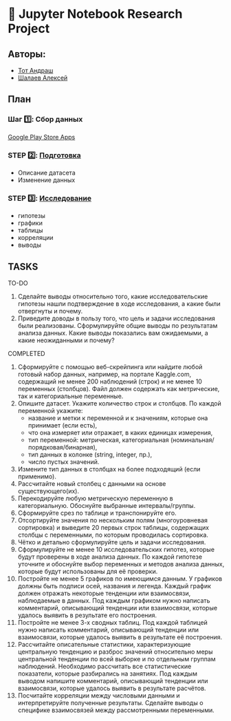 # :notebook_with_decorative_cover: Jupyter Notebook Research Project
## Авторы:
* [Тот Андраш](https://github.com/tothandras-hse)
* [Шалаев Алексей](https://github.com/AlexeyShalaev)


## План

### Шаг :one:: Сбор данных
[Google Play Store Apps](https://www.kaggle.com/datasets/lava18/google-play-store-apps)

### STEP :two:: [Подготовка](https://github.com/AlexeyShalaev/GooglePlayDataset/blob/main/data_exploration.ipynb)
* Описание датасета
* Изменение данных

### STEP :three:: [Исследование](https://github.com/AlexeyShalaev/GooglePlayDataset/blob/main/data_research.ipynb)
* гипотезы
* графики
* таблицы
* корреляции
* выводы

## TASKS
TO-DO
1. Сделайте выводы относительно того, какие исследовательские гипотезы нашли подтверждение в ходе исследования, а какие были отвергнуты и почему.
2. Приведите доводы в пользу того, что цель и задачи исследования были реализованы. Сформулируйте общие выводы по результатам анализа данных. Какие выводы показались вам ожидаемыми, а какие неожиданными и почему?


COMPLETED
1. Сформируйте с помощью веб-скрейпинга или найдите любой готовый набор данных, например, на портале Kaggle.com, содержащий не менее 200 наблюдений (строк) и не менее 10 переменных (столбцов). Файл должен содержать как метрические, так и категориальные переменные. 
2. Опишите датасет. Укажите количество строк и столбцов. По каждой переменной укажите: 
   - название и метки к переменной и к значениям, которые она принимает (если есть),
   - что она измеряет или отражает, в каких единицах измерения,
   - тип переменной: метрическая, категориальная (номинальная/порядковая/бинарная),
   - тип данных в колонке (string, integer, пр.),
   - число пустых значений.
3. Измените тип данных в столбцах на более подходящий (если применимо).
4. Рассчитайте новый столбец с данными на основе существующего(их).
5. Перекодируйте любую метрическую переменную в категориальную. Обоснуйте выбранные интервалы/группы. 
6. Сформируйте срез по таблице и транспонируйте его.
7. Отсортируйте значения по нескольким полям (многоуровневая сортировка) и выведите 20 первых строк таблицы, содержащих столбцы с переменными, по которым проводилась сортировка. 
8. Чётко и детально сформулируйте цель и задачи исследования.
9. Сформулируйте не менее 10 исследовательских гипотез, которые будут проверены в ходе анализа данных. По каждой гипотезе уточните и обоснуйте выбор переменных и методов анализа данных, которые будут использованы для её проверки.
10. Постройте не менее 5 графиков по имеющимся данным. У графиков должны быть подписи осей, названия и легенда. Каждый график должен отражать некоторые тенденции или взаимосвязи, наблюдаемые в данных. Под каждым графиком нужно написать комментарий, описывающий тенденции или взаимосвязи, которые удалось выявить в результате его построения. 
11. Постройте не менее 3-х сводных таблиц. Под каждой таблицей нужно написать комментарий, описывающий тенденции или взаимосвязи, которые удалось выявить в результате её построения.
12. Рассчитайте описательные статистики, характеризующие центральную тенденцию и разброс значений относительно меры центральной тенденции по всей выборке и по отдельным группам наблюдений. Необходимо рассчитать все статистические показатели, которые разбирались на занятиях. Под каждым выводом напишите комментарий, описывающий тенденции или взаимосвязи, которые удалось выявить в результате расчётов.
13. Посчитайте корреляции между числовыми данными и интерпретируйте полученные результаты. Сделайте выводы о специфике взаимосвязей между рассмотренными переменными.
